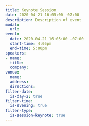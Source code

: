```yaml
---
title: Keynote Session
date: 2020-04-21 16:05:00 -07:00
description: Description of event
modal:
  url: 
event:
  date: 2020-04-21 16:05:00 -07:00
  start-time: 4:05pm
  end-time: 5:00pm
speakers:
- name: 
  title: 
  company: 
venue:
  name: 
  address: 
  directions: 
filter-date:
  is-day-2: true
filter-time:
  is-evening: true
filter-type:
  is-session-keynote: true
---
```



